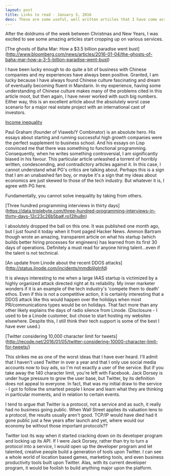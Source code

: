 ```yaml
---
layout: post
title: Links to read - January 5, 2016
desc: These are some useful, well written articles that I have come across so far in 2016.
---
```


After the doldrums of the week between Christmas and New Years, I was excited to see some amazing articles start cropping up on various services. 

[The ghosts of Baha Mar: How a $3.5 billion paradise went bust] (http://www.bloomberg.com/news/articles/2016-01-04/the-ghosts-of-baha-mar-how-a-3-5-billion-paradise-went-bust)

I have been lucky enough to do quite a bit of business with Chinese companies and my experiences have always been positive. Granted, I am lucky because I have always found Chinese culture fascinating and dream of eventually becoming fluent in Mandarin. In my experience, having some understanding of Chinese culture makes many of the problems cited in this article moot, but then again, I have never worked with such big numbers. Either way, this is an excellent article about the absolutely worst case scenario for a major real estate project with an international cast of investors.

[Income inequality](http://www.paulgraham.com/ineq.html)

Paul Graham (founder of Viaweb/Y Combinator) is an absolute hero. His essays about starting and running successful high growth companies were the perfect supplement to business school. And his essays on Lisp convinced me that there was something to functional programming. Consequently, when he writes something controversial, I am significantly biased in his favour. This particular article unleashed a torrent of horribly written, condescending, and contradictory articles against it. In this case, I cannot understand what PG's critics are talking about. Perhaps this is a sign that I am an unabashed fan boy, or maybe it's a sign that my ideas about economics are just skewed to those of the tech industry. But whatever it is, I agree with PG here.

Fundamentally, you cannot solve inequality by taking from others.

[Three hundred programming interviews in thirty days] (https://data.triplebyte.com/three-hundred-programming-interviews-in-thirty-days-12c23c26b5ba#.ro12lhu8n)

I absolutely dropped the ball on this one. It was published one month ago, but I just found it today when it front paged Hacker News. Ammon Bartram though wrote an amazing, transparent article on what his startup (which builds better hiring processes for engineers) has learned from its first 30 days of operations. Definitely a must read for anyone hiring talent...even if the talent is not technical.

[An update from Linode about the recent DDOS attacks] (http://status.linode.com/incidents/mmdbljlglnfd)

It is always interesting to me when a large IAAS startup is victimized by a highly organized attack directed right at its reliability. My inner marketer wonders if it is an example of the tech industry's 'compete them to death' ethos. Even if this is not a competitive action, it is certainly interesting that a DDOS attack like this would happen over the holidays when most PR/communications types would be on holidays. That fact more than any other likely explains the days of radio silence from Linode. (Disclosure - I used to be a Linode customer, but chose to start hosting my websites elsewhere. Despite this, I still think their tech support is some of the best I have ever used.)

[Twitter considering 10,000 character limit for tweets] (http://recode.net/2016/01/05/twitter-considering-10000-character-limit-for-tweets/)

This strikes me as one of the worst ideas that I have ever heard. I'll admit that I haven't used Twitter in over a year and that I only use social media accounts now to buy ads, so I'm not exactly a user of the service. But if you take away the 140 character limit, you're left with Facebook. Jack Dorsey is under huge pressure to grow the user base, but Twitter, by its definition does not appeal to everyone. In fact, that was my initial draw to the service - I got to follow the smartest people I know and learn what they are thinking in particular moments, and in relation to certain events.

I tend to argue that Twitter is a protocol, not a service and as such, it really had no business going public. When Wall Street applies its valuation lens to a protocol, the results usually aren't good. TCP/IP would have died had it gone public just a few years after launch and yet, where would our economy be without those important protocols??

Twitter lost its way when it started cracking down on its developer program and locking up its API. If I were Jack Dorsey, rather than try to turn a protocol into a service, I would open up the developer program and let talented, creative people build a generation of tools upon Twitter. I can see a whole world of location based games, marketing tools, and even business productivity tools built upon Twitter. Alas, with its current developer program, it would be foolish to build anything major upon the platform.
